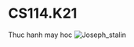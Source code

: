 # CS114.K21
Thuc hanh may hoc
![Joseph_stalin](https://voz.vn/data/avatars/o/1440/1440207.jpg?1584437634)
